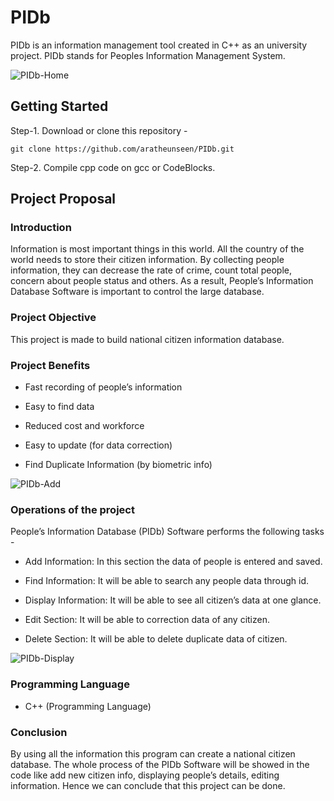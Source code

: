 # PIDb
PIDb is an information management tool created in C++ as an university project. PIDb stands for Peoples Information Management System.

![PIDb-Home](https://user-images.githubusercontent.com/62181222/92827913-409fb680-f3f4-11ea-8a2e-87036080d3e6.png)

## Getting Started

 Step-1. Download or clone this repository -

    git clone https://github.com/aratheunseen/PIDb.git

 Step-2. Compile cpp code on gcc or CodeBlocks.



## Project Proposal

### Introduction

Information is most important things in this world. All the country of the world needs to store their citizen information. By collecting people information, they can decrease the rate of crime, count total people, concern about people status and others. As a result, People’s Information Database Software is important to control the large database.


### Project Objective

This project is made to build national citizen information database.

### Project Benefits

- Fast recording of people’s information

- Easy to find data

- Reduced cost and workforce

- Easy to update (for data correction)

- Find Duplicate Information (by biometric info)


![PIDb-Add](https://user-images.githubusercontent.com/62181222/92828040-688f1a00-f3f4-11ea-93a6-aa9d57f481b1.png)

### Operations of the project

People’s Information Database (PIDb) Software performs the following tasks -

- Add Information: In this section the data of people is entered and saved.

- Find Information: It will be able to search any people data through id.

- Display Information: It will be able to see all citizen’s data at one glance.

- Edit Section: It will be able to correction data of any citizen.

- Delete Section: It will be able to delete duplicate data of citizen.
      
![PIDb-Display](https://user-images.githubusercontent.com/62181222/92828108-7ba1ea00-f3f4-11ea-9084-bbe02e4077ba.png)


### Programming Language

- C++ (Programming Language)

### Conclusion

By using all the information this program can create a national citizen database. The whole process of the PIDb Software will be showed in the code like add new citizen info, displaying people’s details, editing information. Hence we can conclude that this project can be done.
